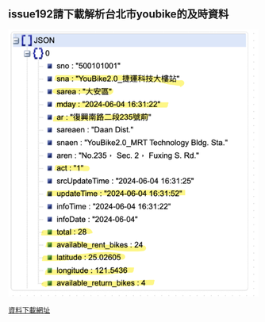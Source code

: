 ## issue192請下載解析台北市youbike的及時資料

![pydantic解析](./youbike.png)

[資料下載網址](https://tcgbusfs.blob.core.windows.net/dotapp/youbike/v2/youbike_immediate.json)



